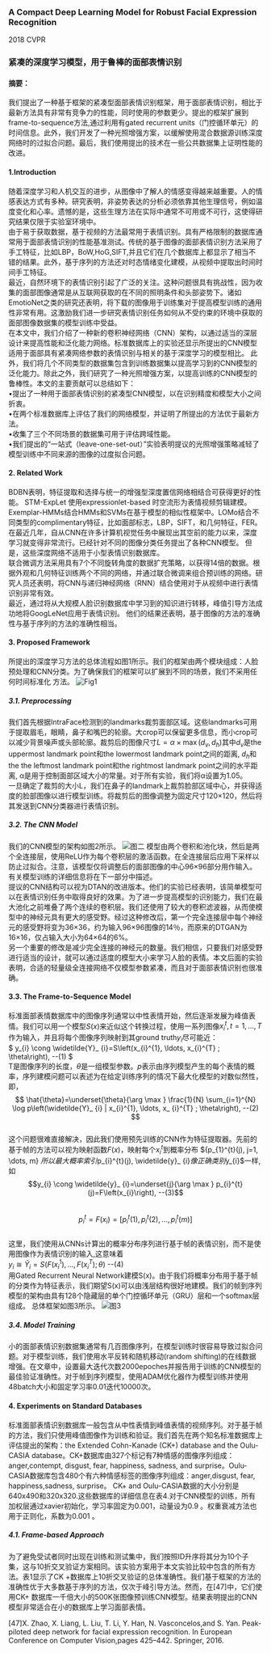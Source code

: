 ### A Compact Deep Learning Model for Robust Facial Expression Recognition
2018 CVPR  
### 紧凑的深度学习模型，用于鲁棒的面部表情识别   
#### 摘要：
我们提出了一种基于框架的紧凑型面部表情识别框架，用于面部表情识别，相比于最新方法具有非常有竞争力的性能，同时使用的参数更少。提出的框架扩展到frame-to-sequence方法,通过利用有gated recurrent units（门控循环单元）的时间信息。此外，我们开发了一种光照增强方案，以缓解使用混合数据源训练深度网络时的过拟合问题。最后，我们使用提出的技术在一些公共数据集上证明性能的改进。  
#### 1.Introduction  
随着深度学习和人机交互的进步，从图像中了解人的情感变得越来越重要。人的情感表达方式有多种。研究表明，非姿势表达的分析必须依靠其他生理信号，例如温度变化和心率。遗憾的是，这些生理方法在实际中通常不可用或不可行，这使得研究结果仅限于实验室环境中。  
由于易于获取数据，基于视频的方法最常用于表情识别。具有严格限制的数据库通常用于面部表情识别的性能基准测试。传统的基于图像的面部表情识别方法采用了手工特征，比如LBP，BoW,HoG,SIFT,并且它们在几个数据库上都显示了相当不错的结果。此外，基于序列的方法还对时态情绪变化建模，从视频中提取出时间时间手工特征。   
最近，自然环境下的表情识别引起了广泛的关注。这种问题很具有挑战性，因为收集的面部图像通常是从互联网获取的在不同的照明条件和头部姿势下。诸如EmotioNet之类的研究还表明，将下载的图像用于训练集对于提高模型训练的通用性非常有用。这激励我们进一步研究表情识别任务如何从不受约束的环境中获取的面部图像数据集的模型训练中受益。  
在本文中，我们介绍了一种新的卷积神经网络（CNN）架构，以通过适当的深层设计来提高性能和泛化能力网络。标准数据库上的实验还显示所提出的CNN模型适用于面部具有紧凑网络参数的表情识别与相关的基于深度学习的模型相比。 此外，我们将几个不同类型的数据集包含到训练数据集以提高学习到的CNN模型的泛化能力。除此之外，我们研究了一种光照增强方案，以提高训练的CNN模型的鲁棒性。本文的主要贡献可以总结如下：  
•提出了一种用于面部表情识别的紧凑型CNN模型，以在识别精度和模型大小之间折衷。  
•在两个标准数据库上评估了我们的网络模型，并证明了所提出的方法优于最新方法。  
•收集了三个不同场景的数据集可用于评估跨域性能。  
•我们提出的“一站式（leave-one-set-out）”实验表明提议的光照增强策略减轻了模型训练中不同来源的图像的过度拟合问题。  
#### 2. Related Work  
BDBN表明，特征提取和选择与统一的增强型深度置信网络相结合可获得更好的性能。 STM-ExpLet 使用expressionlet-based 时空流形为表情视频剪辑建模。Exemplar-HMMs结合HMMs和SVMs在基于模型的相似性框架中。LOMo结合不同类型的complimentary特征，比如面部标志，LBP，SIFT，和几何特征，FER。  
在最近几年，自从CNN在许多计算机视觉任务中展现出其空前的能力以来，深度学习就变得非常流行。已经针对不同的图像分类任务提出了各种CNN模型。 但是，这些深度网络不适用于小型表情识别数据库。  
联合微调方法采用具有7个不同旋转角度的数据扩充策略，以获得14倍的数据。根据外观和几何特征训练两个不同的网络，并通过联合微调来组合预训练的网络。研究人员还表明，将CNN与递归神经网络（RNN）结合使用对于从视频中进行表情识别非常有效。  
最近，通过将从大规模人脸识别数据库中学习到的知识进行转移，峰值引导方法成功地将GoogLeNet应用于表情识别。 他们的结果还表明，基于图像的方法的准确性与基于序列的方法的准确性相当。  
#### 3. Proposed Framework   
所提出的深度学习方法的总体流程如图1所示。我们的框架由两个模块组成：人脸预处理和CNN分类。为了确保我们的框架可以扩展到不同的场景，我们不采用任何时间标准化
方法。  ![Fig1](https://github.com/David-on-Code/Facial-expression-recognizition/blob/master/Compact_DL_FER/Fig1.png)  
##### 3.1. Preprocessing   
我们首先根据IntraFace检测到的landmarks裁剪面部区域。这些landmarks可用于提取眉毛，眼睛，鼻子和嘴巴的轮廓。大crop可以保留更多信息，而小crop可以减少背景噪声或头部轮廓。裁剪后的图像尺寸$L=\alpha \times \max \left(d_{v}, d_{h}\right)$其中$d_{v}$是the uppermost landmark point和the lowermost landmark point之间的距离, $d_{h}$和the the leftmost landmark point和the rightmost landmark point之间的水平距离, α是用于控制面部区域大小的常量。对于所有实验，我们将α设置为1.05。  
一旦确定了裁剪的大小L，我们在鼻子的landmark上裁剪脸部区域中心，并获得适度的脸部图像以进行模型训练。将裁剪后的图像调整为固定尺寸120×120，然后将其发送到CNN分类器进行表情识别。  
##### 3.2. The CNN Model   
我们的CNN模型的架构如图2所示。 ![图二](https://github.com/David-on-Code/Facial-expression-recognizition/blob/master/Compact_DL_FER/Fig2.png) 模型由两个卷积和池化块，然后是两个全连接层，使用ReLU作为每个卷积层的激活函数。在全连接层后应用下采样以防止过拟合。注意，该模型仅将调整后的面部图像的中心96×96部分用作输入。有关模型训练的详细信息将在下一部分中描述。  
提议的CNN结构可以视为DTAN的改进版本。他们的实验已经表明，该简单模型可以在表情识别任务中取得良好的效果。为了进一步提高模型的识别能力，我们在最大池化之前堆叠了两个连续的卷积层。我们还使用了较大的卷积滤波器，从而使模型中的神经元具有更大的感受野。经过这种修改后，第一个完全连接层中每个神经元的感受野将变为36×36，约为输入96×96图像的14％，而原来的DTGAN为16×16，仅占输入大小为64×64的6%。  
另一个重要的修改是减少完全连接的神经元的数量。我们相信，只要我们对感受野进行适当的设计，就可以通过适度的模型大小来学习人脸的表情。本文后面的实验表明，合适的轻量级全连接网络不仅模型参数紧凑，而且对于面部表情识别也很准确。  
#### 3.3. The Frame-to-Sequence Model  
标准面部表情数据库中的图像序列通常以中性表情开始，然后逐渐发展为峰值表情。我们可以用一个模型$S(x)$来近似这个转换过程，使用一系列图像$x_{i}^{t}, t=1, \ldots, T$作为输入，并且将每个图像序列映射到其ground truth$y_{i}$尽可能近：  
$
y_{i} \cong \widetilde{Y}_ {i}=S\left(x_{i}^{1}, \ldots, x_{i}^{T} ; \theta\right), --(1)
$   
T是图像序列的长度，$\theta$是一组模型参数。$p$表示由序列模型产生的每个表情的概率，序列建模问题可以表述为在给定训练序列的情况下最大化模型的对数似然性，即，  
$$
\hat{\theta}=\underset{\theta}{\arg \max } \frac{1}{N} \sum_{i=1}^{N} \log p\left(\widetilde{Y}_ {i} | x_{i}^{1}, \ldots, x_ {i}^{T} ; \theta\right), --(2)
$$  
这个问题很难直接解决，因此我们使用预先训练的CNN作为特征提取器。先前的基于帧的方法可以视为映射函数$F(x)$，映射每个$x_{i}^{t}$到概率分布 
$\{p_{1}^{t}(j), j=1, \dots, m\} $所以最大概率索引$p_{i}^{t}(j), \widetilde{y}_ {i}$像正确类别$y_{i}$一样,如  
$$y_{i} \cong \widetilde{y}_ {i}=\underset{j}{\arg \max } p_{i}^{t}(j)=F\left(x_{i}\right), --(3)$$  
$$p_{i}^{t}=F\left(x_{i}\right)=\left[p_{i}^{t}(1), p_{i}^{t}(2), \ldots, p_{i}^{t}(m)\right]$$  
这里，我们使用从CNNs计算出的概率分布序列进行基于帧的表情识别，而不是使用图像作为表情识别的输入,这意味着  
$y_{i} \cong \widetilde{Y}_ {i}=S\left(F\left(x_{i}^{1}\right), \ldots, F\left(x_{i}^{T}\right) ; \theta\right)$ --(4)  
用Gated Recurrent Neural Network建模S(x)。由于我们将概率分布用于基于帧的分类作为特征表示，我们期望S(x)可以由浅层结构很好地建模。我们的帧到序列模型的架构由具有128个隐藏层的单个门控循环单元（GRU）层和一个softmax层组成。 总体框架如图3所示。
![图3](https://github.com/David-on-Code/Facial-expression-recognizition/blob/master/Compact_DL_FER/Fig3.png)  
##### 3.4. Model Training  
小的面部表情识别数据集通常有几百图像序列，在模型训练时很容易导致过拟合问题。对于模型训练，我们使用水平反转和随机移动(random shifting)的在线数据增强。在文章中，设置最大迭代次数2000epoches并报告用于训练的CNN模型的最佳验证准确性。对于帧到序列模型，使用ADAM优化器作为模型训练并使用48batch大小和固定学习率0.01迭代10000次。  
#### 4. Experiments on Standard Databases  
标准面部表情识别数据库一般包含从中性表情到峰值表情的视频序列。对于基于帧的方法，我们只使用峰值图像作为训练和验证。我们首先在两个知名标准数据库上评估提出的架构：the Extended Cohn-Kanade (CK+) database and the Oulu-CASIA database。CK+数据库由327个标记有7种情感的图像序列组成：anger,contempt, disgust, fear, happiness, sadness, and surprise。Oulu-CASIA数据库包含480个有六种情感标签的图像序列组成：anger,disgust, fear, happiness,sadness, surprise。 CK+ and Oulu-CASIA数据的大小分别是640x490和320x320.这些数据库的详细信息在表4.对于CNN模型的训练，所有加权层通过xavier初始化，学习率固定为0.001，动量设为0.9 。权重衰减方法也用于正则化，系数为0.001 。  
##### 4.1. Frame-based Approach  
为了避免受试者同时出现在训练和测试集中，我们按照ID升序将其分为10个子集，这与10折交叉验证方案相同。该实验方案用于本文实验比较中包含的所有方法。表1显示了CK +数据库上10折交叉验证的总体准确性。我们基于框架的方法的准确性优于大多数基于序列的方法，仅次于峰引导方法。然而，在[47]中，它们使用CK+ 数据库一千倍大小的500K张图像预训练CNN模型。结果表明提出的CNN模型非常适合在小的数据库上学习面部表情。  








[47]X. Zhao, X. Liang, L. Liu, T. Li, Y. Han, N. Vasconcelos,and S. Yan. Peak-piloted deep network for facial expression recognition. In European Conference on Computer Vision,pages 425–442. Springer, 2016.
